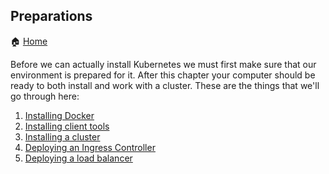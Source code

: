 Preparations
---
🏠 [Home](/README.md)

Before we can actually install Kubernetes we must first make sure that our environment is prepared for it. After this chapter your computer should be ready to both install and work with a cluster. These are the things that we'll go through here:

1. [Installing Docker](/workshops/preparations/01-install-docker.md)
2. [Installing client tools](/workshops/preparations/02-install-client-tools.md)
3. [Installing a cluster](/workshops/preparations/03-creating-cluster.md)
4. [Deploying an Ingress Controller](/workshops/preparations/04-deploying-ingress-controller.md)
5. [Deploying a load balancer](/workshops/preparations/05-deploying-loadbalancer.md)